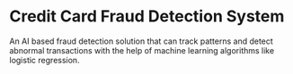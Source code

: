 # Credit Card Fraud Detection System
An AI based fraud detection solution that can track patterns and detect abnormal transactions with the help of machine learning algorithms like logistic regression.
